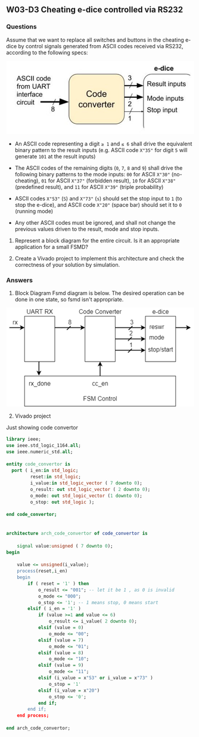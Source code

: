 ## W03-D3 Cheating e-dice controlled via RS232

### Questions

Assume that we want to replace all switches and buttons in the cheating e-dice by control signals generated from ASCII codes received via RS232, according to the following specs:

<img src="/Resources/images/w3d3.jpg" width="600">

- An ASCII code representing a digit `≥ 1` and `≤ 6` shall drive the equivalent binary pattern to the result inputs (e.g. ASCII code `X"35"` for digit `5` will generate `101` at the result inputs)

- The ASCII codes of the remaining digits (`0`, `7`, `8` and `9`) shall drive the following binary patterns to the mode inputs: `00` for ASCII `X"30"` (no-cheating), `01` for ASCII `X"37"` (forbidden result), `10` for ASCII `X"38"` (predefined result), and `11` for ASCII `X"39"` (triple probability)

- ASCII codes `X"53"` (`S`) and `X"73"` (`s`) should set the stop input to `1` (to stop the e-dice), and ASCII code `X"20"` (space bar) should set it to `0` (running mode)

- Any other ASCII codes must be ignored, and shall not change the previous values driven to the result, mode and stop inputs.


1. Represent a block diagram for the entire circuit. Is it an appropriate application for a small FSMD?

2. Create a Vivado project to implement this architecture and check the correctness of your solution by simulation.


### Answers

1. Block Diagram
Fsmd diagram is below. The desired operation can be done in one state, so fsmd isn't appropriate.

<img src="/Resources/images/w3d3_FSMD.png" width="600">

2. Vivado project

Just showing code convertor

```vhdl
library ieee;
use ieee.std_logic_1164.all;
use ieee.numeric_std.all;

entity code_convertor is
  port ( i_en:in std_logic;
         reset:in std_logic;
         i_value:in std_logic_vector ( 7 downto 0);
         o_result: out std_logic_vector ( 2 downto 0);
         o_mode: out std_logic_vector (1 downto 0);
         o_stop: out std_logic );

end code_convertor;


architecture arch_code_convertor of code_convertor is

	signal value:unsigned ( 7 downto 0);
begin

	value <= unsigned(i_value);
	process(reset,i_en)
	begin
		if ( reset = '1' ) then
			o_result <= "001"; -- let it be 1 , as 0 is invalid
			o_mode <= "000";
			o_stop <= '1'; -- 1 means stop, 0 means start
		elsif ( i_en = '1' )
			if (value >=1 and value <= 6)
				o_result <= i_value( 2 downto 0);
			elsif (value = 0)
				o_mode <= "00";
			elsif (value = 7)
				o_mode <= "01";
			elsif (value = 8)
				o_mode <= "10";
			elsif (value = 9)
				o_mode <= "11";
			elsif (i_value = x"53" or i_value = x"73" )
				o_stop = '1'
			elsif (i_value = x"20")
				o_stop <= '0';
			end if;
		end if;
	end process;

end arch_code_convertor;
```
